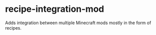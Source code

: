 # recipe-integration-mod
Adds integration between multiple Minecraft mods mostly in the form of recipes.
